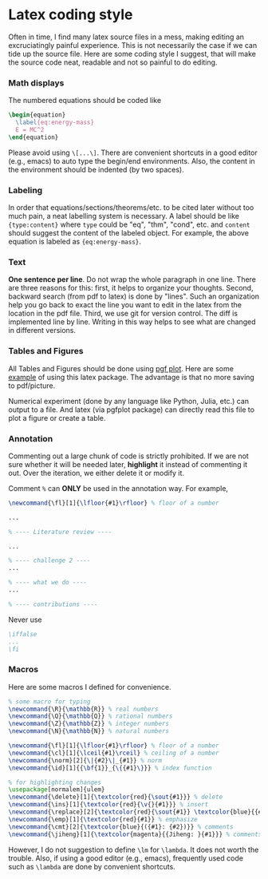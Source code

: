 # Latex coding style


Often in time, I find many latex source files in a mess, making editing an excruciatingly painful experience. This is not necessarily the case if we can tide up the source file. Here are some coding style I suggest, that will make the source code neat, readable and not so painful to do editing. 

### Math displays

The numbered equations should be coded like

``` latex
\begin{equation}
  \label{eq:energy-mass}
  E = MC^2
\end{equation}
```

Please avoid using `\[...\]`. There are convenient shortcuts in a good editor (e.g., emacs) to auto type the begin/end environments. Also, the content in the environment should be indented (by two spaces).

### Labeling

In order that equations/sections/theorems/etc. to be cited later without too much pain, a neat labelling system is necessary. A label should be like `{type:content}` where `type` could be "eq", "thm", "cond", etc. and `content` should suggest the content of the labeled object. For example, the above equation is labeled as `{eq:energy-mass}`.

### Text

**One sentence per line**. Do not wrap the whole paragraph in one line. There are three reasons for this: first, it helps to organize your thoughts. Second, backward search (from pdf to latex) is done by "lines". Such an organization help you go back to exact the line you want to edit in the latex from the location in the pdf file. Third, we use git for version control. The diff is implemented line by line. Writing in this way helps to see what are changed in different versions. 


### Tables and Figures

All Tables and Figures should be done using [pgf plot](http://pgfplots.sourceforge.net). Here are some [example](http://pgfplots.net/tikz/examples/) of using this latex package. The advantage is that no more saving to pdf/picture. 

Numerical experiment (done by any language like Python, Julia, etc.) can output to a file. And latex (via pgfplot package) can directly read this file to plot a figure or create a table. 


### Annotation

Commenting out a large chunk of code is strictly prohibited. If we are not sure whether it will be needed later, **highlight** it instead of commenting it out. Over the iteration, we either delete it or modify it. 

Comment `%` can **ONLY** be used in the annotation way. For example, 

``` latex
\newcommand{\fl}[1]{\lfloor{#1}\rfloor} % floor of a number

...

% ---- Literature review ---- 

...

% ---- challenge 2 ---- 
...

% ---- what we do ----
...

% ---- contributions ----
```

Never use 

``` latex
\iffalse
...
\fi
```

### Macros

Here are some macros I defined for convenience. 

``` latex
% some macro for typing
\newcommand{\R}{\mathbb{R}} % real numbers
\newcommand{\Q}{\mathbb{Q}} % rational numbers
\newcommand{\Z}{\mathbb{Z}} % integer numbers
\newcommand{\N}{\mathbb{N}} % natural numbers

\newcommand{\fl}[1]{\lfloor{#1}\rfloor} % floor of a number
\newcommand{\cl}[1]{\lceil{#1}\rceil} % ceiling of a number
\newcommand{\norm}[2]{\|{#2}\|_{#1}} % norm
\newcommand{\id}[1]{{\bf{1}}_{\{{#1}\}}} % index function

% for highlighting changes
\usepackage[normalem]{ulem}
\newcommand{\delete}[1]{\textcolor{red}{\sout{#1}}} % delete
\newcommand{\ins}[1]{\textcolor{red}{\v{}{#1}}} % insert
\newcommand{\replace}[2]{\textcolor{red}{\sout{#1}} \textcolor{blue}{{#2}}} % replace #1 with #2
\newcommand{\emp}[1]{\textcolor{red}{#1}} % emphasize
\newcommand{\cmt}[2]{\textcolor{blue}{({#1}: {#2})}} % comments
\newcommand{\jiheng}[1]{\textcolor{magenta}{{Jiheng: }{#1}}} % comments by Jiheng
```

However, I do not suggestion to define `\lm` for `\lambda`. It does not worth the trouble. Also, if using a good editor (e.g., emacs), frequently used code such as `\lambda` are done by convenient shortcuts. 
